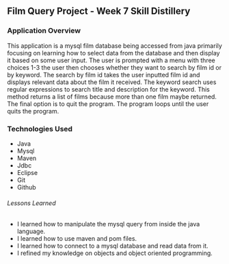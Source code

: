 ## Film Query Project - Week 7 Skill Distillery

### Application Overview
This application is a mysql film database being accessed from java primarily focusing on learning how to select data from the database and then display it based on some user input. The user is prompted with a menu with three choices 1-3 the user then chooses whether they want to search by film id or by keyword. The search by film id takes the user inputted film id and displays relevant data about the film it received. The keyword search uses regular expressions to search title and description for the keyword. This method returns a list of films because more than one film maybe returned. The final option is to quit the program. The program loops until the user quits the program.

### Technologies Used

* Java
* Mysql
* Maven
* Jdbc
* Eclipse
* Git
* Github

###### Lessons Learned

* I learned how to manipulate the mysql query from inside the java language.
* I learned how to use maven and pom files.
* I learned how to connect to a mysql database and read data from it.
* I refined my knowledge on objects and object oriented programming.